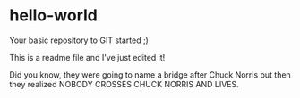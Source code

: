 # hello-world
Your basic repository to GIT started ;)

This is a readme file and I've just edited it! 

Did you know, they were going to name a bridge after Chuck Norris but then they realized NOBODY CROSSES CHUCK NORRIS AND LIVES.
